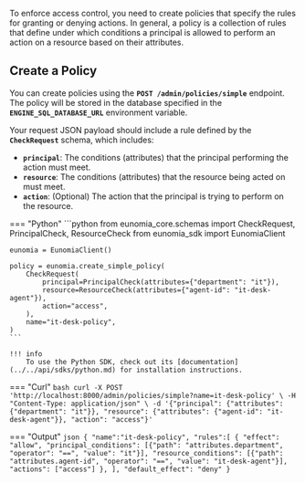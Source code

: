 To enforce access control, you need to create policies that specify the rules for granting or denying actions. In general, a policy is a collection of rules that define under which conditions a principal is allowed to perform an action on a resource based on their attributes.

## Create a Policy

You can create policies using the **`POST /admin/policies/simple`** endpoint. The policy will be stored in the database specified in the **`ENGINE_SQL_DATABASE_URL`** environment variable.

Your request JSON payload should include a rule defined by the **`CheckRequest`** schema, which includes:

- **`principal`**: The conditions (attributes) that the principal performing the action must meet.
- **`resource`**: The conditions (attributes) that the resource being acted on must meet.
- **`action`**: (Optional) The action that the principal is trying to perform on the resource.

=== "Python"
    ```python
    from eunomia_core.schemas import CheckRequest, PrincipalCheck, ResourceCheck
    from eunomia_sdk import EunomiaClient

    eunomia = EunomiaClient()

    policy = eunomia.create_simple_policy(
        CheckRequest(
            principal=PrincipalCheck(attributes={"department": "it"}),
            resource=ResourceCheck(attributes={"agent-id": "it-desk-agent"}),
            action="access",
        ),
        name="it-desk-policy",
    )
    ```

    !!! info
        To use the Python SDK, check out its [documentation](../../api/sdks/python.md) for installation instructions.

=== "Curl"
    ```bash
    curl -X POST 'http://localhost:8000/admin/policies/simple?name=it-desk-policy' \
    -H "Content-Type: application/json" \
    -d '{"principal": {"attributes": {"department": "it"}}, "resource": {"attributes": {"agent-id": "it-desk-agent"}}, "action": "access"}'
    ```

=== "Output"
    ```json
    {
        "name":"it-desk-policy",
        "rules":[
            {
                "effect": "allow",
                "principal_conditions": [{"path": "attributes.department", "operator": "==", "value": "it"}],
                "resource_conditions": [{"path": "attributes.agent-id", "operator": "==", "value": "it-desk-agent"}],
                "actions": ["access"]
            },
        ],
        "default_effect": "deny"
    }
    ```

